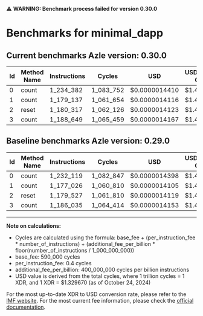 ⚠️ **WARNING: Benchmark process failed for version 0.30.0**

# Benchmarks for minimal_dapp

## Current benchmarks Azle version: 0.30.0

| Id  | Method Name | Instructions | Cycles    | USD           | USD/Million Calls | Change                          |
| --- | ----------- | ------------ | --------- | ------------- | ----------------- | ------------------------------- |
| 0   | count       | 1_234_382    | 1_083_752 | $0.0000014410 | $1.44             | <font color="red">+2_263</font> |
| 1   | count       | 1_179_137    | 1_061_654 | $0.0000014116 | $1.41             | <font color="red">+2_111</font> |
| 2   | reset       | 1_180_317    | 1_062_126 | $0.0000014123 | $1.41             | <font color="red">+790</font>   |
| 3   | count       | 1_188_649    | 1_065_459 | $0.0000014167 | $1.41             | <font color="red">+2_614</font> |

## Baseline benchmarks Azle version: 0.29.0

| Id  | Method Name | Instructions | Cycles    | USD           | USD/Million Calls |
| --- | ----------- | ------------ | --------- | ------------- | ----------------- |
| 0   | count       | 1_232_119    | 1_082_847 | $0.0000014398 | $1.43             |
| 1   | count       | 1_177_026    | 1_060_810 | $0.0000014105 | $1.41             |
| 2   | reset       | 1_179_527    | 1_061_810 | $0.0000014119 | $1.41             |
| 3   | count       | 1_186_035    | 1_064_414 | $0.0000014153 | $1.41             |

---

**Note on calculations:**

- Cycles are calculated using the formula: base_fee + (per_instruction_fee \* number_of_instructions) + (additional_fee_per_billion \* floor(number_of_instructions / 1_000_000_000))
- base_fee: 590_000 cycles
- per_instruction_fee: 0.4 cycles
- additional_fee_per_billion: 400_000_000 cycles per billion instructions
- USD value is derived from the total cycles, where 1 trillion cycles = 1 XDR, and 1 XDR = $1.329670 (as of October 24, 2024)

For the most up-to-date XDR to USD conversion rate, please refer to the [IMF website](https://www.imf.org/external/np/fin/data/rms_sdrv.aspx).
For the most current fee information, please check the [official documentation](https://internetcomputer.org/docs/current/developer-docs/gas-cost#execution).
